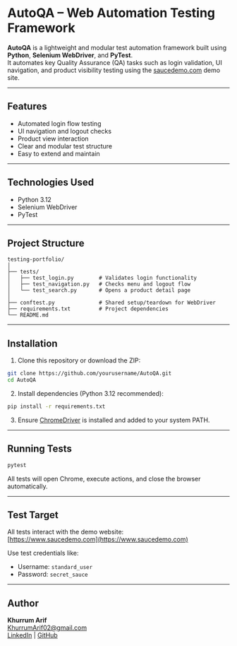 # AutoQA – Web Automation Testing Framework

**AutoQA** is a lightweight and modular test automation framework built using **Python**, **Selenium WebDriver**, and **PyTest**.  
It automates key Quality Assurance (QA) tasks such as login validation, UI navigation, and product visibility testing using the [saucedemo.com](https://www.saucedemo.com) demo site.

---

## Features

- Automated login flow testing
- UI navigation and logout checks
- Product view interaction
- Clear and modular test structure
- Easy to extend and maintain

---

## Technologies Used

- Python 3.12
- Selenium WebDriver
- PyTest

---

## Project Structure

```
testing-portfolio/
│
├── tests/
│   ├── test_login.py        # Validates login functionality
│   ├── test_navigation.py   # Checks menu and logout flow
│   └── test_search.py       # Opens a product detail page
│
├── conftest.py              # Shared setup/teardown for WebDriver
├── requirements.txt         # Project dependencies
└── README.md
```

---

## Installation

1. Clone this repository or download the ZIP:

```bash
git clone https://github.com/yourusername/AutoQA.git
cd AutoQA
```

2. Install dependencies (Python 3.12 recommended):

```bash
pip install -r requirements.txt
```

3. Ensure [ChromeDriver](https://sites.google.com/a/chromium.org/chromedriver/) is installed and added to your system PATH.

---

## Running Tests

```bash
pytest
```

All tests will open Chrome, execute actions, and close the browser automatically.

---

## Test Target

All tests interact with the demo website:  
[https://www.saucedemo.com](https://www.saucedemo.com)

Use test credentials like:

- Username: `standard_user`
- Password: `secret_sauce`

---

## Author

**Khurrum Arif**  
[KhurrumArif02@gmail.com](mailto:KhurrumArif02@gmail.com)  
[LinkedIn](https://www.linkedin.com/in/khurrum-arif-uol) | [GitHub](https://github.com/KhurrumA)


